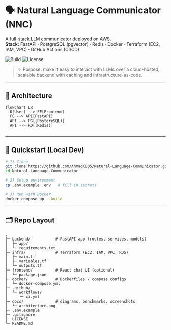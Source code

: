# 🗣 Natural Language Communicator (NNC)

A full-stack LLM communicator deployed on AWS.  
**Stack:** FastAPI · PostgreSQL (pgvector) · Redis · Docker · Terraform (EC2, IAM, VPC) · GitHub Actions (CI/CD)

![Build](https://github.com/AhmadK005/Natural-Language-Communicator-/actions/workflows/ci.yml/badge.svg)
![License](https://img.shields.io/badge/license-MIT-green)

> ✨ Purpose: make it easy to interact with LLMs over a cloud-hosted, scalable backend with caching and infrastructure-as-code.

---

## 📐 Architecture

```mermaid
flowchart LR
  U[User] --> FE[Frontend]
  FE --> API[FastAPI]
  API --> PG[(PostgreSQL)]
  API --> RD[(Redis)]


```

---
## 🚀 Quickstart (Local Dev)

```bash
# 1) Clone
git clone https://github.com/AhmadK005/Natural-Language-Communicator.git
cd Natural-Language-Communicator

# 2) Setup environment
cp .env.example .env   # fill in secrets

# 3) Run with Docker
docker compose up --build
```

---

## 🗂 Repo Layout

    .
    ├─ backend/           # FastAPI app (routes, services, models)
    │  ├─ app/
    │  └─ requirements.txt
    ├─ infra/             # Terraform (EC2, IAM, VPC, RDS)
    │  ├─ main.tf
    │  ├─ variables.tf
    │  └─ outputs.tf
    ├─ frontend/          # React chat UI (optional)
    │  └─ package.json
    ├─ docker/            # Dockerfiles / compose configs
    │  └─ docker-compose.yml
    ├─ .github/
    │  └─ workflows/
    │     └─ ci.yml
    ├─ docs/              # diagrams, benchmarks, screenshots
    │  └─ architecture.png
    ├─ .env.example
    ├─ .gitignore
    ├─ LICENSE
    └─ README.md





